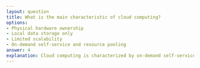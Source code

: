 ```yaml
---
layout: question
title: What is the main characteristic of cloud computing?
options:
- Physical hardware ownership
- Local data storage only
- Limited scalability
- On-demand self-service and resource pooling
answer: 4
explanation: Cloud computing is characterized by on-demand self-service, resource pooling, rapid elasticity, measured service, and broad network access. Users can provision resources as needed without human interaction.
---
```

